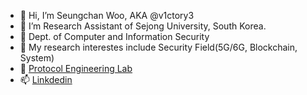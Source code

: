 - 👋 Hi, I’m Seungchan Woo, AKA @v1ctory3 
- 👀 I’m Research Assistant of Sejong University, South Korea.
- 🌟 Dept. of Computer and Information Security
- 🌱 My research interestes include Security Field(5G/6G, Blockchain, System)  
- 💞️ [Protocol Engineering Lab](pel.sejong.ac.kr)
- 📫 [Linkdedin](https://www.linkedin.com/in/seungchan-woo-266870280/)

<!---
v1ctory3/v1ctory3 is a ✨ special ✨ repository because its `README.md` (this file) appears on your GitHub profile.
You can click the Preview link to take a look at your changes.
--->
